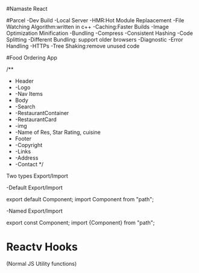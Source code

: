 #Namaste React


#Parcel 
-Dev Build
-Local  Server
-HMR:Hot Module Replaacement
-File Watching Algorithm:written in c++
-Caching:Faster Builds
-Image Optimization
Minification
-Bundling
-Compress
-Consistent Hashing
-Code Splitting
-Different Bundling: support older browsers
-Diagnostic
-Error Handling
-HTTPs
-Tree Shaking:remove unused code





#Food Ordering App

/**
 * Header
 * -Logo
 * -Nav Items
 * Body
 * -Search
 * -RestaurantContainer
 *  -RestaurantCard
 *   -img
 *   -Name of Res, Star Rating, cuisine
 * Footer
 * -Copyright
 * -Links
 * -Address
 * -Contact
 */


Two types Export/Import

-Default Export/Import

export default Component;
import Component from "path";

-Named Export/Import

export const Component;
import {Component} from "path";


# Reactv Hooks
(Normal JS Utility functions)
 

